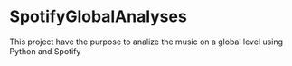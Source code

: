# SpotifyGlobalAnalyses
This project have the purpose to analize the music on a global level using Python and Spotify
